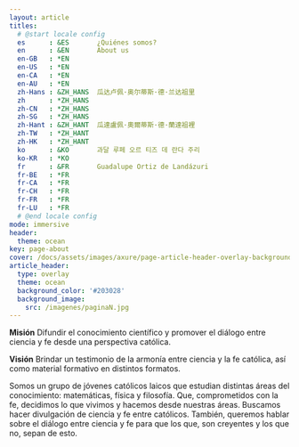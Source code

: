 ```yaml
---
layout: article
titles:
  # @start locale config
  es      : &ES       ¿Quiénes somos?
  en      : &EN       About us
  en-GB   : *EN
  en-US   : *EN
  en-CA   : *EN
  en-AU   : *EN
  zh-Hans : &ZH_HANS  瓜达卢佩·奥尔蒂斯·德·兰达祖里
  zh      : *ZH_HANS
  zh-CN   : *ZH_HANS
  zh-SG   : *ZH_HANS
  zh-Hant : &ZH_HANT  瓜達盧佩·奧爾蒂斯·德·蘭達祖裡
  zh-TW   : *ZH_HANT
  zh-HK   : *ZH_HANT
  ko      : &KO       과달 루페 오르 티즈 데 란다 주리
  ko-KR   : *KO
  fr      : &FR       Guadalupe Ortiz de Landázuri
  fr-BE   : *FR
  fr-CA   : *FR
  fr-CH   : *FR
  fr-FR   : *FR
  fr-LU   : *FR
  # @end locale config
mode: immersive
header:
  theme: ocean
key: page-about
cover: /docs/assets/images/axure/page-article-header-overlay-background-image.jpg
article_header:
  type: overlay
  theme: ocean
  background_color: '#203028'
  background_image:
    src: /imagenes/paginaN.jpg
---
```


<b>Misión</b> 
Difundir el conocimiento científico y promover el diálogo entre ciencia y fe desde una perspectiva católica.

<b>Visión</b> 
Brindar un testimonio de la armonía entre ciencia y la fe católica, así como material formativo en distintos formatos.


Somos un grupo de jóvenes católicos laicos que estudian distintas áreas del conocimiento: matemáticas, física y filosofía. Que, comprometidos con la fe, decidimos lo que vivimos y hacemos desde nuestras áreas.
Buscamos hacer divulgación de ciencia y fe entre católicos.
También, queremos hablar sobre el diálogo entre ciencia y fe para que los que, son creyentes y los que no, sepan de esto.


